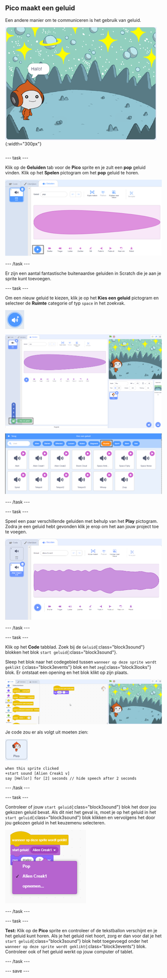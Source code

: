 ## Pico maakt een geluid

<div style="display: flex; flex-wrap: wrap">
<div style="flex-basis: 200px; flex-grow: 1; margin-right: 15px;">
Een andere manier om te communiceren is het gebruik van geluid.
</div>
<div>

![De Pico sprite zegt: "Hallo!"](images/pico-step2.png){:width="300px"}

</div>
</div>

--- task ---

Klik op de **Geluiden** tab voor de **Pico** sprite en je zult een **pop** geluid vinden. Klik op het **Spelen** pictogram om het **pop** geluid te horen.

![Het popgeluid afspelen op het tabblad Geluiden.](images/pico-sound-play.png)

--- /task ---

Er zijn een aantal fantastische buitenaardse geluiden in Scratch die je aan je sprite kunt toevoegen.

--- task ---

Om een nieuw geluid te kiezen, klik je op het **Kies een geluid** pictogram en selecteer de **Ruimte** categorie of typ `space` in het zoekvak.

![Het pictogram 'Kies een geluid'.](images/sound-button.png)

![De Scratch-editor met 'Kies een geluid' gemarkeerd.](images/pico-choose-sound.png)

![De categorie 'Ruimte' in de geluidsbibliotheek.](images/pico-space-category.png)

--- /task ---

--- task ---

Speel een paar verschillende geluiden met behulp van het **Play** pictogram. Zodra je een geluid hebt gevonden klik je erop om het aan jouw project toe te voegen.

![Een voorbeeldgeluid (het Alien Creak1-geluid) dat wordt weergegeven onder het popgeluid op het tabblad Geluiden.](images/pico-inserted-sound.png)

--- /task ---

--- task ---

Klik op het **Code** tabblad. Zoek bij de `Geluid`{:class="block3sound"} blokken het blok `start geluid`{:class="block3sound"}.

Sleep het blok naar het codegebied tussen `wanneer op deze sprite wordt geklikt` {:class="block3events"} blok en het `zeg`{:class="block3looks"} blok. Er ontstaat een opening en het blok klikt op zijn plaats.

![Het 'startgeluid'-blok dat tussen de twee blokken wordt toegevoegd.](images/pico-insert-block.gif)

Je code zou er als volgt uit moeten zien:

![De Pico sprite.](images/pico-sprite.png)

```blocks3
when this sprite clicked
+start sound [Alien Creak1 v] 
say [Hello!] for [2] seconds // hide speech after 2 seconds
```

--- /task ---

--- task ---

Controleer of jouw `start geluid`{:class="block3sound"} blok het door jou gekozen geluid bevat. Als dit niet het geval is, moet je op het geluid in het `start geluid`{:class="block3sound"} blok klikken en vervolgens het door jou gekozen geluid in het keuzemenu selecteren.

![Klikken op het Alien Creak1-geluid in het keuzemenu binnen het blok 'start geluid'.](images/pico-sound-menu.png)

--- /task ---

--- task ---

**Test:** Klik op de **Pico** sprite en controleer of de tekstballon verschijnt en je het geluid kunt horen. Als je het geluid niet hoort, zorg er dan voor dat je het `start geluid`{:class="block3sound"} blok hebt toegevoegd onder het `wanneer op deze sprite wordt geklikt`{:class="block3events"} blok. Controleer ook of het geluid werkt op jouw computer of tablet.

--- /task ---

--- save ---


